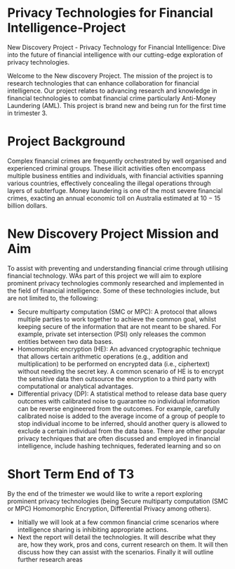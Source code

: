 # Privacy Technologies for Financial Intelligence-Project
New Discovery Project - Privacy Technology for Financial Intelligence: Dive into the future of financial intelligence with our cutting-edge exploration of privacy technologies.

Welcome to the New discovery Project. The mission of the project is to research technologies that can enhance collaboration for financial intelligence. Our project relates to advancing research and knowledge in financial technologies to combat financial crime particularly Anti-Money Laundering (AML). This project is brand new and being run for the first time in trimester 3.

# Project Background
Complex financial crimes are frequently orchestrated by well organised and experienced criminal groups. 
These illicit activities often encompass multiple business entities and individuals, with financial activities 
spanning various countries, effectively concealing the illegal operations through layers of subterfuge. 
Money laundering is one of the most severe financial crimes, exacting an annual economic toll on Australia 
estimated at 10 − 15 billion dollars.


# New Discovery Project Mission and Aim 
To assist with preventing and understanding financial crime through utilising financial technology. WAs part of this project we will aim to explore prominent privacy technologies commonly researched and implemented in the field of financial intelligence. Some of these technologies include, but are not limited to, the following:

- Secure multiparty computation (SMC or MPC): A protocol that allows multiple parties to work 
together to achieve the common goal, whilst keeping secure of the information that are not meant 
to be shared. For example, private set intersection (PSI) only releases the common entities between 
two data bases.
- Homomorphic encryption (HE): An advanced cryptographic technique that allows certain 
arithmetic operations (e.g., addition and multiplication) to be performed on encrypted data (i.e., 
ciphertext) without needing the secret key. A common scenario of HE is to encrypt the sensitive 
data then outsource the encryption to a third party with computational or analytical advantages.
- Differential privacy (DP): A statistical method to release data base query outcomes with calibrated 
noise to guarantee no individual information can be reverse engineered from the outcomes. For 
example, carefully calibrated noise is added to the average income of a group of people to stop 
individual income to be inferred, should another query is allowed to exclude a certain individual 
from the data base.
There are other popular privacy techniques that are often discussed and employed in financial intelligence, 
include hashing techniques, federated learning and so on

# Short Term End of T3 
By the end of the trimester we would like to write a report exploring prominent privacy technologies (being Secure multiparty computation (SMC or MPC) Homomorphic Encryption, Differential Privacy among others). 
- Initially we will look at a few common financial crime scenarios where intelligence sharing is inhibiting appropriate actions.
- Next the report will detail the technologies. It will describe what they are, how they work, pros and cons, current research on them. It will then discuss how they can assist with the scenarios. Finally it will outline further research areas
